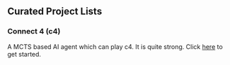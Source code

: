 ## Curated Project Lists

### Connect 4 (c4)

A MCTS based AI agent which can play c4. It is quite strong. Click
[here](c4/readme.md) to get started.
